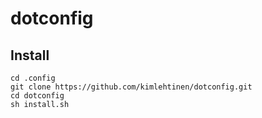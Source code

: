 # dotconfig

## Install
```
cd .config
git clone https://github.com/kimlehtinen/dotconfig.git
cd dotconfig
sh install.sh
```
